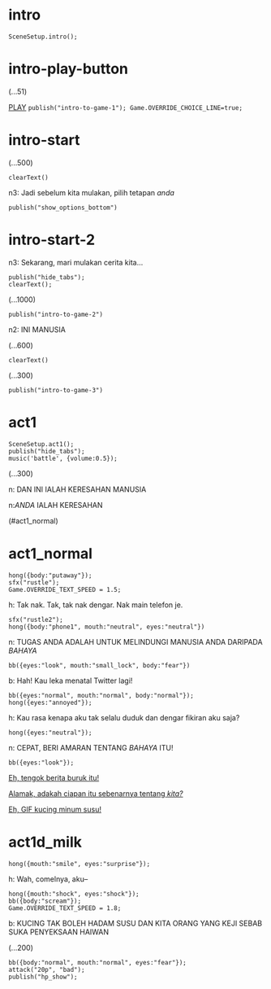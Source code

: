 # intro

`SceneSetup.intro();`

# intro-play-button

(...51)

[PLAY](#intro-start) `publish("intro-to-game-1"); Game.OVERRIDE_CHOICE_LINE=true;`

# intro-start

(...500)

`clearText()`

n3: Jadi sebelum kita mulakan, pilih tetapan *anda*

`publish("show_options_bottom")`

# intro-start-2

n3: Sekarang, mari mulakan cerita kita…

```
publish("hide_tabs");
clearText();
```

(...1000)

`publish("intro-to-game-2")`

n2: INI MANUSIA

(...600)

`clearText()`

(...300)

`publish("intro-to-game-3")`

# act1

```
SceneSetup.act1();
publish("hide_tabs");
music('battle', {volume:0.5});
```

(...300)

n: DAN INI IALAH KERESAHAN MANUSIA

n:_ANDA_ IALAH KERESAHAN

(#act1_normal)


# act1_normal

```
hong({body:"putaway"});
sfx("rustle");
Game.OVERRIDE_TEXT_SPEED = 1.5;
```

h: Tak nak. Tak, tak nak dengar. Nak main telefon je.

```
sfx("rustle2");
hong({body:"phone1", mouth:"neutral", eyes:"neutral"})
```

n: TUGAS ANDA ADALAH UNTUK MELINDUNGI MANUSIA ANDA DARIPADA *BAHAYA*

`bb({eyes:"look", mouth:"small_lock", body:"fear"})`

b: Hah! Kau leka menatal Twitter lagi!

```
bb({eyes:"normal", mouth:"normal", body:"normal"});
hong({eyes:"annoyed"});
```

h: Kau rasa kenapa aku tak selalu duduk dan dengar fikiran aku saja?

`hong({eyes:"neutral"});`

n: CEPAT, BERI AMARAN TENTANG *BAHAYA* ITU!

```
bb({eyes:"look"});
```

[Eh, tengok berita buruk itu!](#act1d_news)

[Alamak, adakah ciapan itu sebenarnya tentang *kita?*](#act1d_subtweet)

[Eh, GIF kucing minum susu!](#act1d_milk)

# act1d_milk

`hong({mouth:"smile", eyes:"surprise"});`

h: Wah, comelnya, aku–

```
hong({mouth:"shock", eyes:"shock"});
bb({body:"scream"});
Game.OVERRIDE_TEXT_SPEED = 1.8;
```

b: KUCING TAK BOLEH HADAM SUSU DAN KITA ORANG YANG KEJI SEBAB SUKA PENYEKSAAN HAIWAN

(...200)

```
bb({body:"normal", mouth:"normal", eyes:"fear"});
attack("20p", "bad");
publish("hp_show");
```



